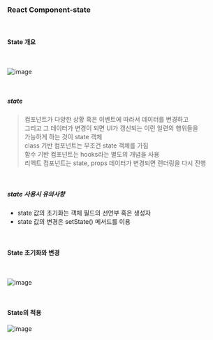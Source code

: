 ### React Component-state

<br>

#### State 개요

<br>

![image](https://user-images.githubusercontent.com/77482972/152490334-a9367234-02e6-405b-aede-ae127b23bd8c.png)

<br>

##### state
> 컴포넌트가 다양한 상황 혹은 이벤트에 따라서 데이터를 변경하고<br>
> 그리고 그 데이터가 변경이 되면 UI가 갱신되는 이런 일련의 행위들을<br>
> 가능하게 하는 것이 state 객체<br>
> class 기반 컴포넌트는 무조건 state 객체를 가짐<br>
> 함수 기반 컴포넌트는 hooks라는 별도의 개념을 사용<br>
> 리액트 컴포넌트는 state, props 데이터가 변경되면 렌더링을 다시 진행<br>

<br>

##### state 사용시 유의사항
- state 값의 초기화는 객체 필드의 선언부 혹은 생성자
- state 값의 변경은 setState() 메서드를 이용

<br>

#### State 초기화와 변경

<br>

![image](https://user-images.githubusercontent.com/77482972/152490910-ee224050-6119-4c7c-8a45-db9240e24a1c.png)

<br>

#### State의 적용

![image](https://user-images.githubusercontent.com/77482972/152493530-5221a12c-3604-4a88-bdca-5e82c7d46736.png)